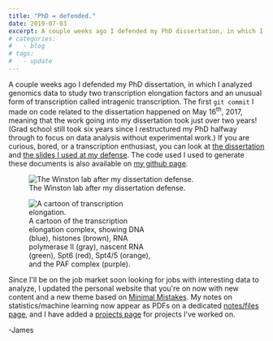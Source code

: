 ```yaml
---
title: "PhD = defended."
date: 2019-07-03
excerpt: A couple weeks ago I defended my PhD dissertation, in which I analyzed genomics data to study two transcription elongation factors and an unusual form of transcription called intragenic transcription.
# categories:
#   - blog
# tags:
#   - update
---
```


A couple weeks ago I defended my PhD dissertation, in which I analyzed genomics data to study two transcription elongation factors and an unusual form of transcription called intragenic transcription.
The first `git commit` I made on code related to the dissertation happened on May 16<sup>th</sup>, 2017, meaning that the work going into my dissertation took just over two years! (Grad school still took six years since I restructured my PhD halfway through to focus on data analysis without experimental work.)
If you are curious, bored, or a transcription enthusiast, you can look at <a href="/assets/jc_thesis_2019_07_02.pdf" target="_blank">the dissertation</a> and <a href="/assets/jc_thesis_presentation_2019_06_19.pdf" target="_blank">the slides I used at my defense</a>.
The code used I used to generate these documents is also available on <a href="https://github.com/james-chuang/dissertation" target="_blank">my github page</a>.

<figure style="width:100%" class="align-right">
  <img src="{{ site.url }}{{ site.baseurl }}/assets/images/defense_photo.jpg" alt="The Winston lab after my dissertation defense.">
  <!-- <img style="max-height:230px; max-width:100%; height:auto; width:auto" src="{{ site.url }}{{ site.baseurl }}/assets/images/spt6.png" alt="A cartoon of transcription elongation."> -->
  <figcaption>The Winston lab after my dissertation defense.</figcaption>
</figure> 

<figure style="width:50%" class="align-right">
  <img src="{{ site.url }}{{ site.baseurl }}/assets/images/spt6.png" alt="A cartoon of transcription elongation.">
  <!-- <img style="max-height:230px; max-width:100%; height:auto; width:auto" src="{{ site.url }}{{ site.baseurl }}/assets/images/spt6.png" alt="A cartoon of transcription elongation."> -->
  <figcaption>A cartoon of the transcription elongation complex, showing DNA (blue), histones (brown), RNA polymerase II (gray), nascent RNA (green), Spt6 (red), Spt4/5 (orange), and the PAF complex (purple).</figcaption>
</figure> 

Since I'll be on the job market soon looking for jobs with interesting data to analyze, I updated the personal website that you're on now with new content and a new theme based on <a href="https://mmistakes.github.io/minimal-mistakes/" target="_blank">Minimal Mistakes</a>.
My notes on statistics/machine learning now appear as PDFs on a dedicated <a href="/notes/">notes/files page</a>, and I have added a <a href="/projects/">projects page</a> for projects I've worked on.

-James

